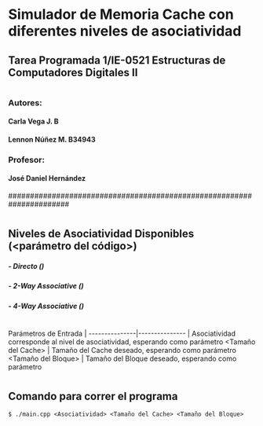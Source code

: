 # Simulador de Memoria Cache con diferentes niveles de asociatividad
## Tarea Programada 1/IE-0521 Estructuras de Computadores Digitales II
#
### Autores:
####         Carla Vega J.    B
####         Lennon Núñez M.  B34943
### Profesor: 
####   José Daniel Hernández
######################################################################
#
## Niveles de Asociatividad Disponibles (<parámetro del código>)
#####           - Directo ()
#####           - 2-Way Associative ()
#####           - 4-Way Associative ()
# 
 Parámetros de Entrada |
                ---------------|---------------
               <Asociatividad> | Asociatividad corresponde al nivel de asociatividad, esperando como parámetro
               <Tamaño del Cache> | Tamaño del Cache deseado, esperando como parámetro 
               <Tamaño del Bloque> | Tamaño del Bloque deseado, esperando como parámetro 
#
## Comando para correr el programa
    $ ./main.cpp <Asociatividad> <Tamaño del Cache> <Tamaño del Bloque> 
